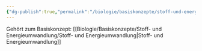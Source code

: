 ```yaml
---
{"dg-publish":true,"permalink":"/biologie/basiskonzepte/stoff-und-energieumwandlung/assimilation-und-dissimilation/"}
---
```


Gehört zum Basiskonzept: [[Biologie/Basiskonzepte/Stoff- und Energieumwandlung/Stoff- und Energieumwandlung\|Stoff- und Energieumwandlung]]